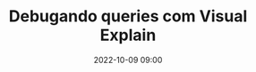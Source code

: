 ---
title: 'Debugando queries com Visual Explain'
type: palestra
speakers:
  - Leandro Pedrosa
picture: /assets/images/schedule/leandro-pedrosa.jpg
linkedin: 
twitter: https://twitter.com/pedrosalpr
instagram: https://www.instagram.com/pedrosalpr
date: '2022-10-09 09:00'
rooms:
  - 6
---